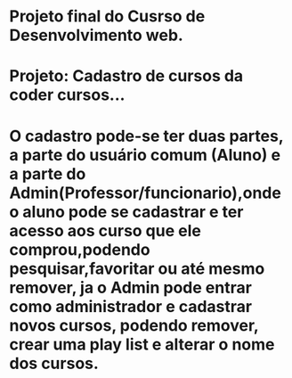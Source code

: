 # Projeto final do Cusrso de Desenvolvimento web.

# Projeto: Cadastro de cursos da coder cursos...

# O cadastro pode-se ter duas partes, a parte do usuário comum (Aluno) e a parte do Admin(Professor/funcionario),onde o aluno pode se cadastrar e ter acesso aos curso que ele comprou,podendo pesquisar,favoritar ou até mesmo remover,  ja  o Admin pode entrar como administrador e cadastrar novos cursos, podendo remover, crear uma play list e alterar o nome dos cursos.